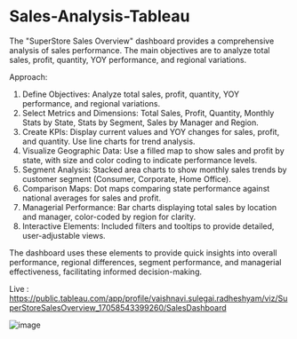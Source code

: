 # Sales-Analysis-Tableau

The "SuperStore Sales Overview" dashboard provides a comprehensive analysis of sales performance. The main objectives are to analyze total sales, profit, quantity, YOY performance, and regional variations.

Approach:
1. Define Objectives: Analyze total sales, profit, quantity, YOY performance, and regional variations.
2. Select Metrics and Dimensions: Total Sales, Profit, Quantity, Monthly Stats by State, Stats by Segment, Sales by Manager and Region.
3. Create KPIs: Display current values and YOY changes for sales, profit, and quantity. Use line charts for trend analysis.
4. Visualize Geographic Data: Use a filled map to show sales and profit by state, with size and color coding to indicate performance levels.
5. Segment Analysis: Stacked area charts to show monthly sales trends by customer segment (Consumer, Corporate, Home Office).
6. Comparison Maps: Dot maps comparing state performance against national averages for sales and profit.
7. Managerial Performance: Bar charts displaying total sales by location and manager, color-coded by region for clarity.
8. Interactive Elements: Included filters and tooltips to provide detailed, user-adjustable views.

The dashboard uses these elements to provide quick insights into overall performance, regional differences, segment performance, and managerial effectiveness, facilitating informed decision-making.

Live : https://public.tableau.com/app/profile/vaishnavi.sulegai.radheshyam/viz/SuperStoreSalesOverview_17058543399260/SalesDashboard


![image](https://github.com/user-attachments/assets/8f4c2476-755a-4b61-8616-87f8dfde0178)
